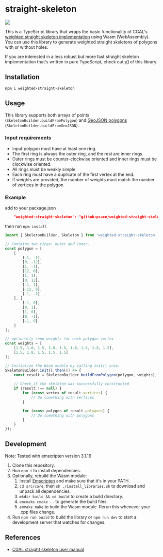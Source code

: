 # straight-skeleton

![](https://i.imgur.com/bowQUJY.png)

This is a TypeScript library that wraps the basic functionality of CGAL's [weighted straight skeleton implementation](https://www.cgal.org/2023/05/09/improved_straight_skeleton/) using Wasm (WebAssembly).
You can use this library to generate weighted straight skeletons of polygons with or without holes.

If you are interested in a less robust but more fast straight skeleton implementation that's written in pure TypeScript, check out [v1](https://github.com/StrandedKitty/straight-skeleton/tree/v1) of this library.

## Installation

`npm i weighted-straight-skeleton`

## Usage

This library supports both arrays of points (`SkeletonBuilder.buildFromPolygon`) and [GeoJSON polygons](https://datatracker.ietf.org/doc/html/rfc7946#autoid-15) (`SkeletonBuilder.buildFromGeoJSON`).

### Input requirements

- Input polygon must have at least one ring.
- The first ring is always the outer ring, and the rest are inner rings.
- Outer rings must be counter-clockwise oriented and inner rings must be clockwise oriented.
- All rings must be weakly simple.
- Each ring must have a duplicate of the first vertex at the end.
- If weights are provided, the number of weights must match the number of vertices in the polygon.

### Example

add to your package.json
```json
    "weighted-straight-skeleton": "github:pcace/weighted-straight-skeleton"
``` 
then run `npm install`

```typescript
import { SkeletonBuilder, Skeleton } from 'weighted-straight-skeleton'

// Contains two rings: outer and inner.
const polygon = [
	[
		[-1, -1],
		[0, -12],
		[1, -1],
		[12, 0],
		[1, 1],
		[0, 12],
		[-1, 1],
		[-12, 0],
		[-1, -1]
	], [
		[-1, 0],
		[0, 1],
		[1, 0],
		[0, -1],
		[-1, 0]
	]
];

// optionally send weights for each polygon vertex
const weights = [
	[1.5, 1.0, 1.5, 1.8, 1.5, 1.8, 1.5, 1.8, 1.5],
	[1.5, 1.8, 1.5, 1.5, 1.5]
];

// Initialize the Wasm module by calling init() once.
SkeletonBuilder.init().then(() => {
	const result = SkeletonBuilder.buildFromPolygon(polygon, weights);
	
	// Check if the skeleton was successfully constructed
	if (result !== null) {
		for (const vertex of result.vertices) {
			// Do something with vertices
		}

		for (const polygon of result.polygons) {
			// Do something with polygons
		}
	}
});
```

## Development

Note: Tested with emscripten version 3.1.16

1. Clone this repository.
2. Run `npm i` to install dependencies.
3. Optionally, rebuild the Wasm module:
   1. Install [Emscripten](https://emscripten.org/docs/getting_started/downloads.html) and make sure that it's in your PATH.
   2. `cd src/core`, then `sh ./install_libraries.sh` to download and unpack all dependencies.
   3. `mkdir build && cd build` to create a build directory.
   4. `emcmake cmake ..` to generate the build files.
   5. `emmake make` to build the Wasm module. Rerun this whenever your .cpp files change.
4. Run `npm run build` to build the library or `npm run dev` to start a development server that watches for changes.

## References

* [CGAL straight skeleton user manual](https://doc.cgal.org/latest/Straight_skeleton_2/index.html)
